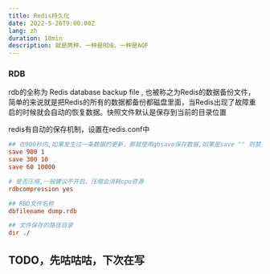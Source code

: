 ```yaml
---
title: Redis持久化
date: 2022-5-26T9:00:00Z
lang: zh
duration: 10min
description: 就是两种，一种是RDB，一种是AOF
---
```



### RDB

rdb的全称为 Redis database backup file ,  也被称之为Redis的数据备份文件，简单的来说就是把Redis的所有的数据都备份都磁盘里面，当Redis出现了故障重启的时候就会自动的恢复数据。快照文件默认是保存到当前的目录位置

redis有自动的保存机制，设置在redis.conf中

```redis.conf
## 在900秒内,如果发生过一条数据的更新，那就使用gbsave保存数据,如果是save "" 则禁用高RDB
save 900 1
save 300 10
save 60 10000

# 是否压缩,一般建议不开启，压缩会消耗cpu资源
rdbcompression yes

## RBD文件名称
dbfilename dump.rdb

## 文件保存的路径目录
dir ./
```

## TODO，先咕咕咕，下次在写